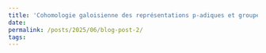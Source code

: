 ```yaml
---
title: 'Cohomologie galoisienne des représentations p-adiques et groupes de Selmer'
date: 
permalink: /posts/2025/06/blog-post-2/
tags: 
---
```





